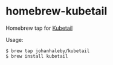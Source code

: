 # homebrew-kubetail

Homebrew tap for [Kubetail](https://github.com/johanhaleby/kubetail)

Usage:
  
	$ brew tap johanhaleby/kubetail
	$ brew install kubetail